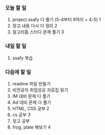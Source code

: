 ### 오늘 할 일
1. project.ssafy 다 풀기 (5-4부터 9까지 + 4-5) 1
2. 장고 내용 다시 다 정리 2
3. 알고리즘 스터디 문제 풀기 3

### 내일 할 일
1. ssafy 복습

### 다음에 할 일
1. readme 파일 만들기
2. 비전공자 취업성공 자료집 읽기
3. IM 대비 문제 다 풀기
4. Ad 대비 문제 다 풀기
6. HTML, CSS 공부 2
7. cs 공부 3
8. 장고 공부
9. frog, plate 해보기 4